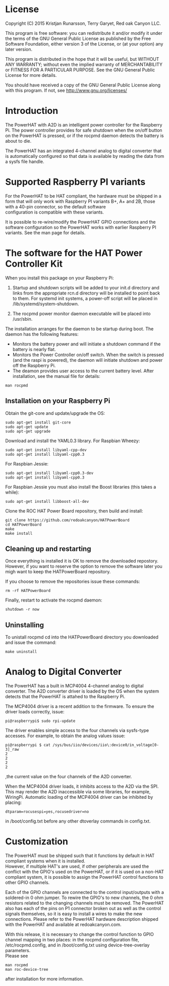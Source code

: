 
License
=======
Copyright (C) 2015  Kristjan Runarsson, Terry Garyet, Red oak Canyon LLC.

This program is free software: you can redistribute it and/or modify
it under the terms of the GNU General Public License as published by
the Free Software Foundation, either version 3 of the License, or
(at your option) any later version.

This program is distributed in the hope that it will be useful,
but WITHOUT ANY WARRANTY; without even the implied warranty of
MERCHANTABILITY or FITNESS FOR A PARTICULAR PURPOSE.  See the
GNU General Public License for more details.

You should have received a copy of the GNU General Public License
along with this program.  If not, see <http://www.gnu.org/licenses/>

Introduction
============
The PowerHAT with A2D is an intelligent power controller for the Raspberry Pi.  The power
controller provides for safe shutdown when the on/off button on the PowerHAT is pressed,
or if the rocpmd daemon detects the battery is about to die.  

The PowerHAT has an integrated 4-channel analog to digital converter that is automatically
configured so that data is available by reading the data from a sysfs file handle.

Supported Raspberry PI variants
===============================
For the PowerHAT to be HAT compliant, the hardware must be shipped in a form that will only work with 
Raspberry PI variants B+, A+ and 2B, those with a 40-pin connector, so the default software  
configuration is compatible with these variants.  

It is possible to re-wire/modify the PowerHAT GPIO connections and the software 
configuration so the PowerHAT works with earlier Raspberry PI variants.   See the man page for details.

The software for the HAT Power Controller Kit
=============================================
When you install this package on your Raspberry Pi: 

1. Startup and shutdown scripts will be added to your init.d directory and links
   from the appropriate rcn.d directory will be installed to point back to them. For
   systemd init systems, a power-off script will be placed in /lib/systemd/system-shutdown.

2. The rocpmd power monitor daemon executable will be placed into /usr/sbin.

The installation arranges for the daemon to be startup during boot.  The daemon has the following
features:

* Monitors the battery power and will initiate a shutdown command if the 
  battery is nearly flat.  
* Monitors the Power Controller on/off switch. When the switch is pressed 
  (and the raspi is powered), the daemon will initiate shutdown and power off 
  the Raspberry Pi.
* The deamon provides user access to the current battery level.  After 
  installation, see the manual file for details:

```
man rocpmd 
```

Installation on your Raspberry Pi
---------------------------------
Obtain the git-core and update/upgrade the OS:
```
sudo apt-get install git-core
sudo apt-get update
sudo apt-get upgrade
```
Download and install the YAML0.3 library. 
For Raspbian Wheezy:
```
sudo apt-get install libyaml-cpp-dev
sudo apt-get install libyaml-cpp0.3
```
For Raspbian Jessie:
```
sudo apt-get install libyaml-cpp0.3-dev
sudo apt-get install libyaml-cpp0.3
```

For Raspbian Jessie you must also install the Boost libraries (this takes a while):
```
sudo apt-get install libboost-all-dev
```
Clone the ROC HAT Power Board repository, then build and install:
```
git clone https://github.com/redoakcanyon/HATPowerBoard
cd HATPowerBoard
make
make install
```

Cleaning up and restarting
--------------------------
Once everything is installed it is OK to remove the downloaded repostory. 
However, if you want to reserve the option to remove the software later 
you migh want to keep the HATPowerBoard repository. 

If you choose to remove the repositories issue these commands: 
``` 
rm -rf HATPowerBoard
```

Finally, restart to activate the rocpmd daemon:
```
shutdown -r now
```
Uninstalling
------------
To unistall rocpmd cd into the HATPowerBoard directory you downloaded and 
issue the command:
```
make uninstall
```
Analog to Digital Converter
===========================
The PowerHAT has a built in MCP4004 4-channel analog to digital converter. The A2D converter
driver is loaded by the OS when the system detects that the PowerHAT is attahed to the Raspberry Pi.

The MCP4004 driver is a recent addition to the firmware. To ensure the driver loads correctly, issue:

```
pi@raspberrypi$ sudo rpi-update
```

The driver enables simple access to the four channels via sysfs-type accesses.  For example,
to obtain the analog values issue:

```
pi@raspberrypi $ cat /sys/bus/iio/devices/iio\:device0/in_voltage[0-3]_raw
2
2
2
2

```
,the current value on the four channels of the A2D converter.

When the MCP4004 driver loads, it inhibits access to the A2D via the SPI. This may render the A2D 
inaccessible via some libraries, for example, WiringPi.  Automatic loading 
of the MCP4004 driver can be inhibited by placing:

```
dtparam=rocusespi=yes,rocusedriver=no 
```
in /boot/config.txt before any other dtoverlay commands in config.txt.  


Customization
=============
The PowerHAT must be shipped such that it functions by default in HAT compliant systems when it is installed.  
However, if multiple HAT's are used, if other peripherals are used the conflict with the GPIO's
used on the PowerHAT, or if it is used on a non-HAT compliant system, it is possible to assign the 
PowerHAT control functions to other GPIO channels. 

Each of the GPIO channels are connected to the control input/outputs with a soldered-in 
0 ohm jumper.  To rewire the GPIO's to new channels, the 0 ohm resistors related to the
changing channels must be removed. The PowerHAT also has each of the pins on P1 connector broken out as well
as the control signals themselves, so it is easy to install a wires to make the new connections. 
Please refer to the PowerHAT hardware description shipped with the PowerHAT and available at redoakcanyon.com.

With this release, it is necessary to change the control function to GPIO channel mapping in two places: in the 
rocpmd configuration file, /etc/rocpmd.config, and in /boot/config.txt using device-tree-overlay parameters.  
Please see 

```
man rocpmd 
man roc-device-tree
```
after installation for more information.

